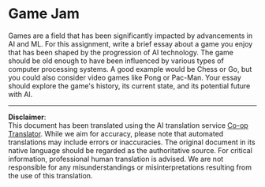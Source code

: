 <!--
CO_OP_TRANSLATOR_METADATA:
{
  "original_hash": "702dc1df5d0285dbe4d04bee982d183e",
  "translation_date": "2025-08-31T17:48:30+00:00",
  "source_file": "lessons/1-Intro/assignment.md",
  "language_code": "en"
}
-->
# Game Jam

Games are a field that has been significantly impacted by advancements in AI and ML. For this assignment, write a brief essay about a game you enjoy that has been shaped by the progression of AI technology. The game should be old enough to have been influenced by various types of computer processing systems. A good example would be Chess or Go, but you could also consider video games like Pong or Pac-Man. Your essay should explore the game's history, its current state, and its potential future with AI.

---

**Disclaimer**:  
This document has been translated using the AI translation service [Co-op Translator](https://github.com/Azure/co-op-translator). While we aim for accuracy, please note that automated translations may include errors or inaccuracies. The original document in its native language should be regarded as the authoritative source. For critical information, professional human translation is advised. We are not responsible for any misunderstandings or misinterpretations resulting from the use of this translation.